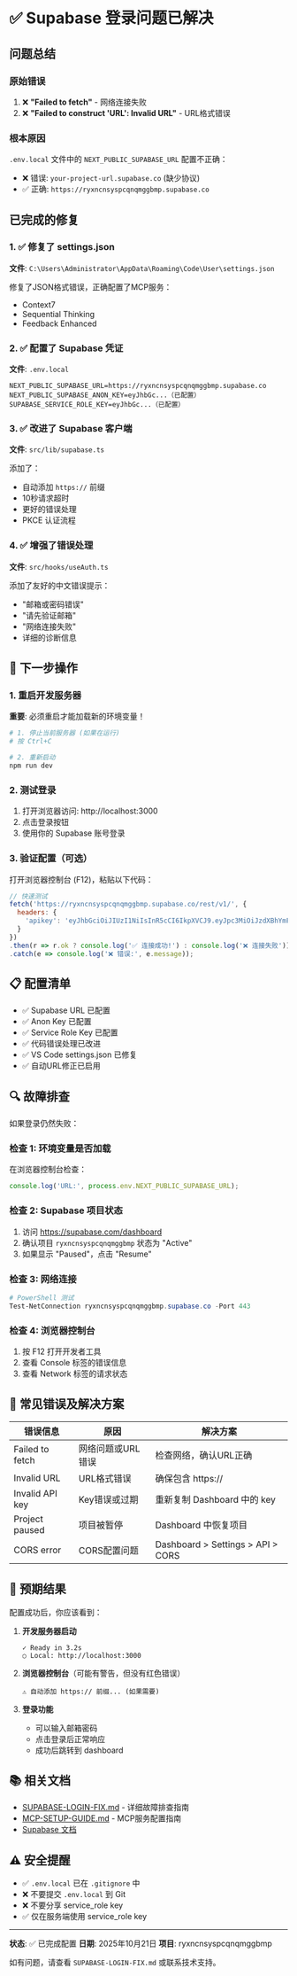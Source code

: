 # ✅ Supabase 登录问题已解决

## 问题总结

### 原始错误
1. ❌ **"Failed to fetch"** - 网络连接失败
2. ❌ **"Failed to construct 'URL': Invalid URL"** - URL格式错误

### 根本原因
`.env.local` 文件中的 `NEXT_PUBLIC_SUPABASE_URL` 配置不正确：
- ❌ 错误: `your-project-url.supabase.co` (缺少协议)
- ✅ 正确: `https://ryxncnsyspcqnqmggbmp.supabase.co`

## 已完成的修复

### 1. ✅ 修复了 settings.json
**文件**: `C:\Users\Administrator\AppData\Roaming\Code\User\settings.json`

修复了JSON格式错误，正确配置了MCP服务：
- Context7
- Sequential Thinking  
- Feedback Enhanced

### 2. ✅ 配置了 Supabase 凭证
**文件**: `.env.local`

```env
NEXT_PUBLIC_SUPABASE_URL=https://ryxncnsyspcqnqmggbmp.supabase.co
NEXT_PUBLIC_SUPABASE_ANON_KEY=eyJhbGc...（已配置）
SUPABASE_SERVICE_ROLE_KEY=eyJhbGc...（已配置）
```

### 3. ✅ 改进了 Supabase 客户端
**文件**: `src/lib/supabase.ts`

添加了：
- 自动添加 `https://` 前缀
- 10秒请求超时
- 更好的错误处理
- PKCE 认证流程

### 4. ✅ 增强了错误处理
**文件**: `src/hooks/useAuth.ts`

添加了友好的中文错误提示：
- "邮箱或密码错误"
- "请先验证邮箱"
- "网络连接失败"
- 详细的诊断信息

## 🚀 下一步操作

### 1. 重启开发服务器

**重要**: 必须重启才能加载新的环境变量！

```powershell
# 1. 停止当前服务器 (如果在运行)
# 按 Ctrl+C

# 2. 重新启动
npm run dev
```

### 2. 测试登录

1. 打开浏览器访问: http://localhost:3000
2. 点击登录按钮
3. 使用你的 Supabase 账号登录

### 3. 验证配置（可选）

打开浏览器控制台 (F12)，粘贴以下代码：

```javascript
// 快速测试
fetch('https://ryxncnsyspcqnqmggbmp.supabase.co/rest/v1/', {
  headers: {
    'apikey': 'eyJhbGciOiJIUzI1NiIsInR5cCI6IkpXVCJ9.eyJpc3MiOiJzdXBhYmFzZSIsInJlZiI6InJ5eG5jbnN5c3BjcW5xbWdnYm1wIiwicm9sZSI6ImFub24iLCJpYXQiOjE3NjA2MzYwMjAsImV4cCI6MjA3NjIxMjAyMH0.S7OslNkgmq_xzfKYboa_qManJA3ovAa5-cTIylk_HVQ'
  }
})
.then(r => r.ok ? console.log('✅ 连接成功!') : console.log('❌ 连接失败'))
.catch(e => console.log('❌ 错误:', e.message));
```

## 📋 配置清单

- ✅ Supabase URL 已配置
- ✅ Anon Key 已配置
- ✅ Service Role Key 已配置
- ✅ 代码错误处理已改进
- ✅ VS Code settings.json 已修复
- ✅ 自动URL修正已启用

## 🔍 故障排查

如果登录仍然失败：

### 检查 1: 环境变量是否加载
在浏览器控制台检查：
```javascript
console.log('URL:', process.env.NEXT_PUBLIC_SUPABASE_URL);
```

### 检查 2: Supabase 项目状态
1. 访问 https://supabase.com/dashboard
2. 确认项目 `ryxncnsyspcqnqmggbmp` 状态为 "Active"
3. 如果显示 "Paused"，点击 "Resume"

### 检查 3: 网络连接
```powershell
# PowerShell 测试
Test-NetConnection ryxncnsyspcqnqmggbmp.supabase.co -Port 443
```

### 检查 4: 浏览器控制台
1. 按 F12 打开开发者工具
2. 查看 Console 标签的错误信息
3. 查看 Network 标签的请求状态

## 📝 常见错误及解决方案

| 错误信息 | 原因 | 解决方案 |
|---------|------|---------|
| Failed to fetch | 网络问题或URL错误 | 检查网络，确认URL正确 |
| Invalid URL | URL格式错误 | 确保包含 https:// |
| Invalid API key | Key错误或过期 | 重新复制 Dashboard 中的 key |
| Project paused | 项目被暂停 | Dashboard 中恢复项目 |
| CORS error | CORS配置问题 | Dashboard > Settings > API > CORS |

## 🎉 预期结果

配置成功后，你应该看到：

1. **开发服务器启动**
   ```
   ✓ Ready in 3.2s
   ○ Local: http://localhost:3000
   ```

2. **浏览器控制台**（可能有警告，但没有红色错误）
   ```
   ⚠️ 自动添加 https:// 前缀... (如果需要)
   ```

3. **登录功能**
   - 可以输入邮箱密码
   - 点击登录后正常响应
   - 成功后跳转到 dashboard

## 📚 相关文档

- [SUPABASE-LOGIN-FIX.md](./SUPABASE-LOGIN-FIX.md) - 详细故障排查指南
- [MCP-SETUP-GUIDE.md](./MCP-SETUP-GUIDE.md) - MCP服务配置指南
- [Supabase 文档](https://supabase.com/docs)

## ⚠️ 安全提醒

- ✅ `.env.local` 已在 `.gitignore` 中
- ❌ 不要提交 `.env.local` 到 Git
- ❌ 不要分享 service_role key
- ✅ 仅在服务端使用 service_role key

---

**状态**: ✅ 已完成配置
**日期**: 2025年10月21日
**项目**: ryxncnsyspcqnqmggbmp

如有问题，请查看 `SUPABASE-LOGIN-FIX.md` 或联系技术支持。
